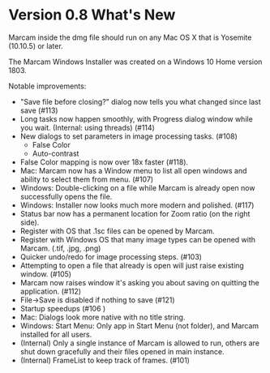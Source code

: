 # Version 0.8 What's New

Marcam inside the dmg file should run on any Mac OS X that is Yosemite (10.10.5) or later.

The Marcam Windows Installer was created on a Windows 10 Home version 1803.

Notable improvements:
* "Save file before closing?" dialog now tells you what changed since last save (#113)
* Long tasks now happen smoothly, with Progress dialog window while you wait.  (Internal: using threads) (#114)
* New dialogs to set parameters in image processing tasks. (#108)
  * False Color
  * Auto-contrast
* False Color mapping is now over 18x faster (#118).
* Mac: Marcam now has a Window menu to list all open windows and ability to select them from menu. (#107)
* Windows: Double-clicking on a file while Marcam is already open now successfully opens the file.
* Windows: Installer now looks much more modern and polished. (#117)
* Status bar now has a permanent location for Zoom ratio (on the right side).
* Register with OS that .1sc files can be opened by Marcam.
* Register with Windows OS that many image types can be opened with Marcam.  (.tif, .jpg, .png)
* Quicker undo/redo for image processing steps. (#103)
* Attempting to open a file that already is open will just raise existing window. (#105)
* Marcam now raises window it's asking you about saving on quitting the application. (#112)
* File->Save is disabled if nothing to save (#121)
* Startup speedups (#106 )
* Mac: Dialogs look more native with no title string.
* Windows: Start Menu: Only app in Start Menu (not folder), and Marcam installed for all users.
* (Internal) Only a single instance of Marcam is allowed to run, others are shut down gracefully and their files opened in main instance.
* (Internal) FrameList to keep track of frames. (#101)

